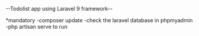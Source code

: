--Todolist app using Laravel 9 framework--

*mandatory
-composer update
-check the laravel database in phpmyadmin
-php artisan serve to run
